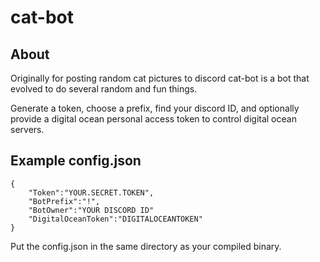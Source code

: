 # cat-bot

## About
Originally for posting random cat pictures to discord cat-bot is a bot that evolved to do several random and fun things.

Generate a token, choose a prefix, find your discord ID, and optionally provide a digital ocean personal access token to control digital ocean servers. 

## Example config.json
```
{
    "Token":"YOUR.SECRET.TOKEN",
    "BotPrefix":"!",
    "BotOwner":"YOUR DISCORD ID"
    "DigitalOceanToken":"DIGITALOCEANTOKEN"
}
```

Put the config.json in the same directory as your compiled binary.
